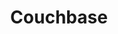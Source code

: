 ---
draft: false
title: Couchbase
content:
  id: couchbase
  name: Couchbase
  logo: /images/development/dev-ops/couchbase/logo.png
  website: https://www.couchbase.com/products/server
  iframe_website: /website-iframe/development/dev-ops/couchbase
  dashboardImage: /images/development/dev-ops/couchbase/screenshot-1.jpg
  short_description: Couchbase Server is a modern cloud-native, distributed database that fuses the strengths of relational databases such as SQL and ACID transactions with JSON flexibility and scale that defines NoSQL
  description: Couchbase Server is a modern cloud-native, distributed database that fuses the strengths of relational databases such as SQL and ACID transactions with JSON flexibility and scale that defines NoSQL. It is available as a service in commercial clouds and supports hybrid and private cloud deployments.
  features:
    - title: Queries
      description: SQL++ gives application developers an expressive, powerful, and complete declarative language for querying, transforming, and manipulating JSON data.
    - title: ACID transactions
      description: Develop scalable and highly available applications requiring multi-document atomicity and durability guarantees by delegating the transactional complexity to Couchbase.
    - title: Eventing
      description: Couchbase Eventing enables user-defined business logic to be triggered in real time on the server when application interactions create changes in data.
    - title: Analytics
      description: Reduce time to insight by running ad hoc analytical queries on operational data while leveraging an MPP query engine. All without impacting operational application performance by maintaining workload isolation.
  screenshots:
    - /images/development/dev-ops/couchbase/screenshot-1.jpg
    - /images/development/dev-ops/couchbase/screenshot-2.jpg
---